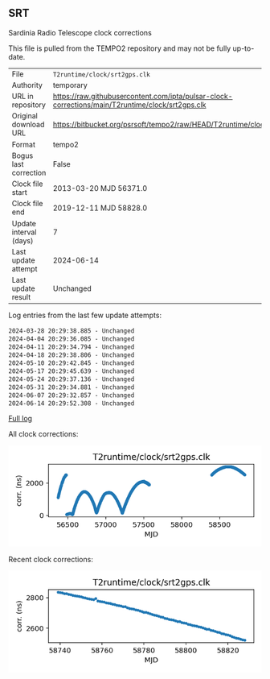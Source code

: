 
## SRT

Sardinia Radio Telescope clock corrections

This file is pulled from the TEMPO2 repository and may not be fully
up-to-date.

|     |     |
|:--- |:--- |
| File | `T2runtime/clock/srt2gps.clk` |
| Authority | temporary |
| URL in repository | <https://raw.githubusercontent.com/ipta/pulsar-clock-corrections/main/T2runtime/clock/srt2gps.clk> |
| Original download URL | <https://bitbucket.org/psrsoft/tempo2/raw/HEAD/T2runtime/clock/srt2gps.clk> |
| Format | tempo2 |
| Bogus last correction | False |
| Clock file start | 2013-03-20 MJD 56371.0 |
| Clock file end | 2019-12-11 MJD 58828.0 |
| Update interval (days) | 7 |
| Last update attempt | 2024-06-14 |
| Last update result | Unchanged |

Log entries from the last few update attempts:
```
2024-03-28 20:29:38.885 - Unchanged
2024-04-04 20:29:36.085 - Unchanged
2024-04-11 20:29:34.794 - Unchanged
2024-04-18 20:29:38.806 - Unchanged
2024-05-10 20:29:42.845 - Unchanged
2024-05-17 20:29:45.639 - Unchanged
2024-05-24 20:29:37.136 - Unchanged
2024-05-31 20:29:34.881 - Unchanged
2024-06-07 20:29:32.857 - Unchanged
2024-06-14 20:29:52.308 - Unchanged
```
[Full log](https://raw.githubusercontent.com/ipta/pulsar-clock-corrections/main/log/T2runtime/clock/srt2gps.clk.log)


All clock corrections:

![plot of all clock corrections](srt2gps.clk.png "All corrections")

Recent clock corrections:

![plot of recent clock corrections](srt2gps.clk.short.png "Recent corrections")


